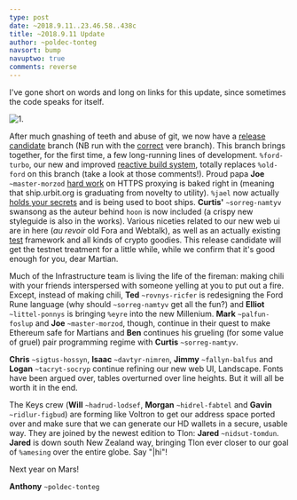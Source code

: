 ```yaml
---
type: post
date: ~2018.9.11..23.46.58..438c
title: ~2018.9.11 Update
author: ~poldec-tonteg
navsort: bump
navuptwo: true
comments: reverse
---
```


I've gone short on words and long on links for this update, since sometimes the code speaks 
for itself.

![1.](https://media.urbit.org/fora/updates/2018.9.11-update-1.jpg)

After much gnashing of teeth and abuse of git, we now have a 
[release candidate](https://github.com/urbit/arvo/tree/release-candidate) 
branch (NB run with the [correct](https://github.com/urbit/urbit/tree/release-candidate) 
vere branch). This branch brings together, for the first time, a few long-running 
lines of development. `%ford-turbo`, our new and improved [reactive build 
system](https://github.com/urbit/arvo/blob/release-candidate/sys/vane/ford.hoon), 
totally replaces `%old-ford` on this branch (take a look at those comments!). 
Proud papa **Joe** `~master-morzod` [hard work](https://github.com/urbit/arvo/blob/release-candidate/app/acme.hoon) 
on HTTPS proxying is baked right in (meaning that ship.urbit.org is graduating 
from novelty to utility). `%jael` now actually [holds your secrets](https://github.com/urbit/arvo/blob/release-candidate/sys/vane/jael.hoon) and is being 
used to boot ships. **Curtis'** `~sorreg-namtyv` swansong as the auteur behind 
`hoon` is now included (a crispy new styleguide is also in the works). Various 
niceties related to our new web ui are in here (_au revoir_ old Fora and Webtalk), 
as well as an actually existing [test](https://github.com/urbit/arvo/blob/release-candidate/gen/test.hoon) 
framework and all kinds of crypto goodies. This release candidate will get the 
testnet treatment for a little while, while we confirm that it's good enough for you, dear 
Martian.

Much of the Infrastructure team is living the life of the fireman: making chili with your friends 
interspersed with someone yelling at you to put out a fire. Except, instead of making chili, 
**Ted** `~rovnys-ricfer` is redesigning the Ford Rune language (why should `~sorreg-namtyv` 
get all the fun?) and **Elliot** `~littel-ponnys` is bringing `%eyre` into the new Millenium. 
**Mark** `~palfun-foslup` and **Joe** `~master-morzod`, though, continue in their quest to make Ethereum 
safe for Martians and **Ben** continues his grueling (for some value of gruel) pair programming regime 
with **Curtis** `~sorreg-namtyv`.

**Chris** `~sigtus-hossyn`, **Isaac** `~davtyr-nimren`, **Jimmy** `~fallyn-balfus` and **Logan** `~tacryt-socryp`
continue refining our new web UI, Landscape. Fonts have been argued over, tables overturned over 
line heights. But it will all be worth it in the end.

The Keys crew (**Will** `~hadrud-lodsef`, **Morgan** `~hidrel-fabtel` and **Gavin** `~ridlur-figbud`) are 
forming like Voltron to get our address space ported over and make sure that we can generate our HD wallets in a secure, 
usable way. They are joined by the newest edition to Tlon: **Jared** `~nidsut-tomdun`. **Jared** is 
down south New Zealand way, bringing Tlon ever closer to our goal of `%amesing` over the entire globe. Say 
"|hi"!

Next year on Mars!

**Anthony** `~poldec-tonteg`
